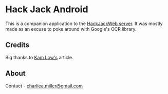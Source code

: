 Hack Jack Android
===================

This is a companion application to the [HackJackWeb server](https://github.com/porthog/HackJackWeb). It was mostly made as an excuse to poke around with
Google's OCR library. 


## Credits
Big thanks to [Kam Low's](https://sourcey.com/beautiful-android-login-and-signup-screens-with-material-design/)
article. 


## About
Contact - charliea.miller@gmail.com